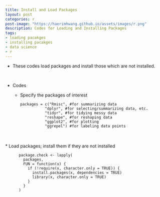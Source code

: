 ```yaml
---
title: Install and Load Packages
layout: post
categories: r
post-image: "https://haerimhwang.github.io/assets/images/r.png"
description: Codes for Loading and Installing Packages
tags:
- loading pacakges
- installing pacakges
- data science 
- r
---
```


* These codes load packages and install those which are not installed.  
<br>  

* Codes   
    * Specify the packages of interest
        
          packages = c("Rmisc", #for summarizing data
                     "dplyr", #for selecting/summarizing data, etc.
                     "tidyr", #for tidying messy data
                     "reshape", #for reshaping data
                     "ggplot2", #for plotting
                     "ggrepel") #for labeling data points          
<br>
<br>
   * Load packages; install them if they are not installed
        
          package.check <- lapply(
            packages,
            FUN = function(x) {
              if (!require(x, character.only = TRUE)) {
                install.packages(x, dependencies = TRUE)
                library(x, character.only = TRUE)
              }
            }
          )
<br> 
<br>  
